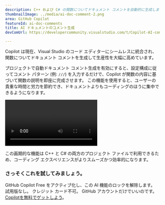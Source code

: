 ```yaml
---
description: C++ および C# の関数についてドキュメント コメントを自動的に生成します。
thumbnailImage: ../media/ai-doc-comment-2.png
area: GitHub Copilot
featureId: ai-doc-comments
title: AI ドキュメントのコメント生成
devComUrl: https://developercommunity.visualstudio.com/t/Copilot-AI-comment-generation-on-method/10744262

---
```



Copilot は現在、Visual Studio のコード エディターにシームレスに統合され、関数についてドキュメント コメントを生成して生産性を大幅に高めています。

プロジェクトで自動ドキュメント コメント生成を有効にすると、設定構成に従ってコメント パターン (例: `///`) を入力するだけで、Copilot が関数の内容に基づいて関数の説明を即座に完成させます。 この機能を使用すると、ユーザーの貴重な時間と労力を節約でき、ドキュメントよりもコーディングのほうに集中できるようになります。

![AI ドキュメント コメント](../media/ai-doc-comments-2.mp4)

この画期的な機能は C++ と C# の両方のプロジェクト ファイルで利用できるため、コーディング エクスペリエンスがよりスムーズかつ効率的になります。

### さっそくこれを試してみましょう。
GitHub Copilot Free をアクティブ化し、この AI 機能のロックを解除します。
試用版なし。 クレジット カード不可。 GitHub アカウントだけでいいのです。 [Copilotを無料でゲットしよう](https://github.com/settings/copilot)。
